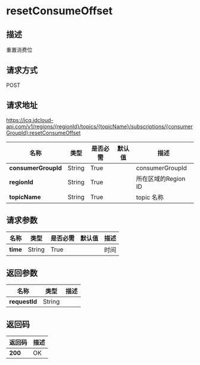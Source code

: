# resetConsumeOffset


## 描述
重置消费位

## 请求方式
POST

## 请求地址
https://jcq.jdcloud-api.com/v1/regions/{regionId}/topics/{topicName}/subscriptions/{consumerGroupId}:resetConsumeOffset

|名称|类型|是否必需|默认值|描述|
|---|---|---|---|---|
|**consumerGroupId**|String|True| |consumerGroupId|
|**regionId**|String|True| |所在区域的Region ID|
|**topicName**|String|True| |topic 名称|

## 请求参数
|名称|类型|是否必需|默认值|描述|
|---|---|---|---|---|
|**time**|String|True| |时间|


## 返回参数
|名称|类型|描述|
|---|---|---|
|**requestId**|String| |


## 返回码
|返回码|描述|
|---|---|
|**200**|OK|
